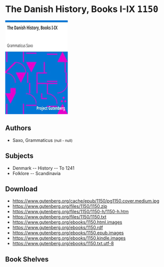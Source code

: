 # The Danish History, Books I-IX <kbd>1150</kbd>

![](./cover.medium.jpg "")

## Authors


 - Saxo, Grammaticus <small>(null - null)</small>

## Subjects


 - Denmark -- History -- To 1241
 - Folklore -- Scandinavia

## Download


 - https://www.gutenberg.org/cache/epub/1150/pg1150.cover.medium.jpg
 - https://www.gutenberg.org/files/1150/1150.zip
 - https://www.gutenberg.org/files/1150/1150-h/1150-h.htm
 - https://www.gutenberg.org/files/1150/1150.txt
 - https://www.gutenberg.org/ebooks/1150.html.images
 - https://www.gutenberg.org/ebooks/1150.rdf
 - https://www.gutenberg.org/ebooks/1150.epub.images
 - https://www.gutenberg.org/ebooks/1150.kindle.images
 - https://www.gutenberg.org/ebooks/1150.txt.utf-8

## Book Shelves


